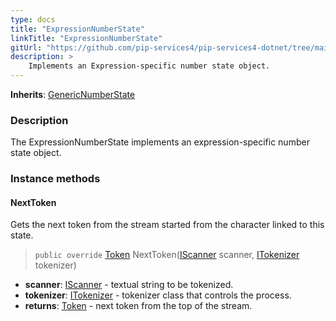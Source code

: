 ```yaml
---
type: docs
title: "ExpressionNumberState"
linkTitle: "ExpressionNumberState"
gitUrl: "https://github.com/pip-services4/pip-services4-dotnet/tree/main/pip-services4-expressions-dotnet"
description: > 
    Implements an Expression-specific number state object.
---
```


**Inherits**: [GenericNumberState](../../../tokenizers/generic/generic_number_state)

### Description

The ExpressionNumberState implements an expression-specific number state object.

### Instance methods

#### NextToken
Gets the next token from the stream started from the character linked to this state.

> `public override` [Token](../../../tokenizers/token) NextToken([IScanner](../../../io/iscanner) scanner, [ITokenizer](../../../tokenizers/itokenizer) tokenizer)

- **scanner**: [IScanner](../../../io/iscanner) - textual string to be tokenized.
- **tokenizer**: [ITokenizer](../../../tokenizers/itokenizer) - tokenizer class that controls the process.
- **returns**: [Token](../../../tokenizers/token) - next token from the top of the stream.
